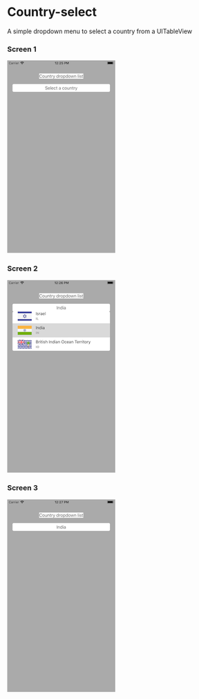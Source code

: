 # Country-select
A simple dropdown menu to select a country from a UITableView
### Screen 1
![Screen 1](https://github.com/enigmatic7earth/Country-select/blob/master/Country-Dropdown/screenshot%201.png)
### Screen 2
![Screen 2](https://github.com/enigmatic7earth/Country-select/blob/master/Country-Dropdown/screenshot%202.png)
### Screen 3
![Screen 3](https://github.com/enigmatic7earth/Country-select/blob/master/Country-Dropdown/screenshot%203.png)
